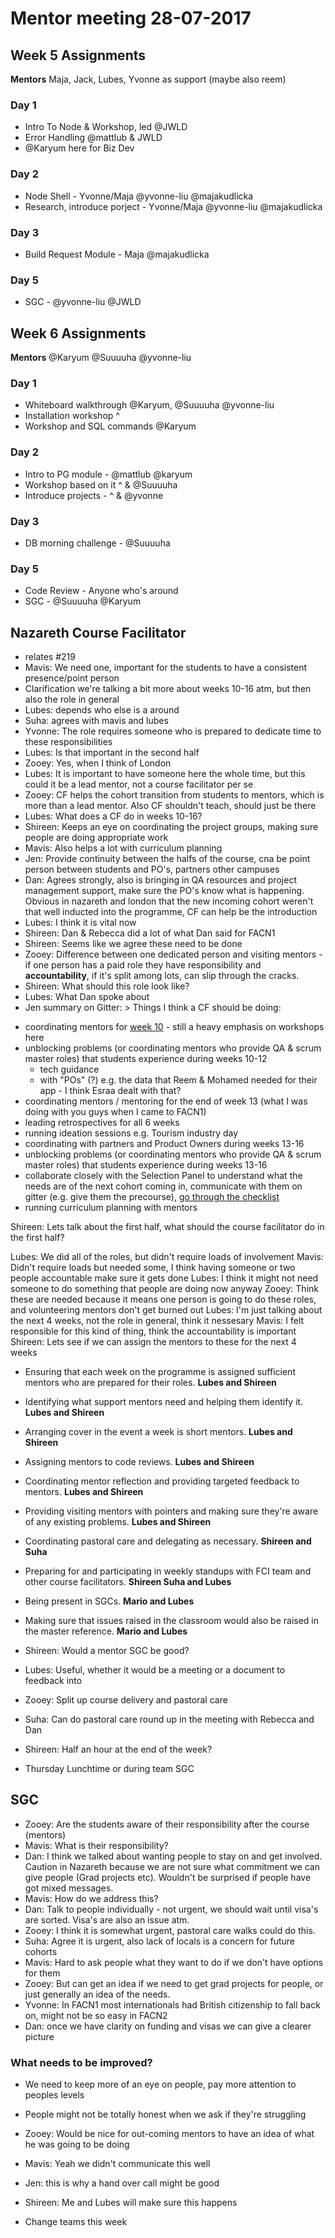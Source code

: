
# Mentor meeting 28-07-2017

## Week 5 Assignments

**Mentors** Maja, Jack, Lubes, Yvonne as support (maybe also reem)

### Day 1
- Intro To Node & Workshop, led @JWLD
- Error Handling @mattlub & JWLD
- @Karyum  here for Biz Dev

### Day 2
- Node Shell - Yvonne/Maja @yvonne-liu @majakudlicka
- Research, introduce porject - Yvonne/Maja @yvonne-liu @majakudlicka

### Day 3
- Build Request Module - Maja @majakudlicka

### Day 5
- SGC -  @yvonne-liu @JWLD

## Week 6 Assignments

**Mentors** @Karyum @Suuuuha @yvonne-liu

### Day 1
- Whiteboard walkthrough @Karyum, @Suuuuha @yvonne-liu
- Installation workshop ^
- Workshop and SQL commands @Karyum

### Day 2
- Intro to PG module - @mattlub @karyum
- Workshop based on it ^ & @Suuuuha
- Introduce projects - ^ & @yvonne
### Day 3
- DB morning challenge - @Suuuuha

### Day 5
- Code Review - Anyone who's around
- SGC -  @Suuuuha @Karyum

## Nazareth Course Facilitator

- relates #219
- Mavis: We need one, important for the students to have a consistent presence/point person
- Clarification we're talking a bit more about weeks 10-16 atm, but then also the role in general
- Lubes: depends who else is a around
- Suha: agrees with mavis and lubes
- Yvonne: The role requires someone who is prepared to dedicate time to these responsibilities
- Lubes: Is that important in the second half
- Zooey: Yes, when I think of London
- Lubes: It is important to have someone here the whole time, but this could it be a lead mentor, not a course facilitator per se
- Zooey: CF helps the cohort transition from students to mentors, which is more than a lead mentor. Also CF shouldn't teach, should just be there
- Lubes: What does a CF do in weeks 10-16?
- Shireen: Keeps an eye on coordinating the project groups, making sure people are doing appropriate work
- Mavis: Also helps a lot with curriculum planning
- Jen: Provide continuity between the halfs of the course, cna be point person between students and PO's, partners other campuses
- Dan: Agrees strongly, also is bringing in QA resources and project management support, make sure the PO's know what is happening. Obvious in nazareth and london that the new incoming cohort weren't that well inducted into the programme, CF can help be the introduction
- Lubes: I think it is vital now
- Shireen: Dan & Rebecca did a lot of what Dan said for FACN1
- Shireen: Seems like we agree these need to be done
- Zooey: Difference between one dedicated person and visiting mentors - if one person has a paid role they have responsibility and **accountability**, if it's split among lots, can slip through the cracks.
- Shireen: What should this role look like?
- Lubes: What Dan spoke about
- Jen summary on Gitter: > Things I think a CF should be doing:
+ coordinating mentors for [week 10](https://github.com/foundersandcoders/master-reference/tree/master/coursebook/week-UX) - still a heavy emphasis on workshops here
+ unblocking problems (or coordinating mentors who provide QA & scrum master roles) that students experience during weeks 10-12
  + tech guidance
  + with "POs" (?) e.g. the data that Reem & Mohamed needed for their app - I think Esraa dealt with that?
+ coordinating mentors / mentoring for the end of week 13 (what I was doing with you guys when I came to FACN1)
+ leading retrospectives for all 6 weeks
+ running ideation sessions e.g. Tourism industry day
+ coordinating with partners and Product Owners during weeks 13-16
+ unblocking problems (or coordinating mentors who provide QA & scrum master roles) that students experience during weeks 13-16
+ collaborate closely with the Selection Panel to understand what the needs are of the next cohort coming in, communicate with them on gitter (e.g. give them the precourse), [go through the checklist](https://github.com/foundersandcoders/master-reference/blob/master/curriculum-planning/new-cohort-checklist.md)
+ running curriculum planning with mentors

Shireen: Lets talk about the first half, what should the course facilitator do in the first half?

Lubes: We did all of the roles, but didn't require loads of involvement
Mavis: Didn't require loads but needed some, I think having someone or two people accountable make sure it gets done
Lubes: I think it might not need someone to do something that people are doing now anyway
Zooey: Think these are needed because it means one person is going to do these roles, and volunteering mentors don't get burned out
Lubes: I'm just talking about the next 4 weeks, not the role in general, think it nessesary
Mavis: I felt responsible for this kind of thing, think the accountability is important
Shireen: Lets see if we can assign the mentors to these for the next 4 weeks

  - Ensuring that each week on the programme is assigned sufficient mentors who are prepared for their roles. **Lubes and Shireen**
  - Identifying what support mentors need and helping them identify it. **Lubes and Shireen**
  - Arranging cover in the event a week is short mentors. **Lubes and Shireen**
  - Assigning mentors to code reviews. **Lubes and Shireen**
  - Coordinating mentor reflection and providing targeted feedback to mentors. **Lubes and Shireen**
  - Providing visiting mentors with pointers and making sure they're aware of any existing problems. **Lubes and Shireen**
  - Coordinating pastoral care and delegating as necessary. **Shireen and Suha**
  - Preparing for and participating in weekly standups with FCI team and other course facilitators. **Shireen Suha and Lubes**
  - Being present in SGCs. **Mario and Lubes**
  - Making sure that issues raised in the classroom would also be raised in the master reference. **Mario and Lubes**

- Shireen: Would a mentor SGC be good?
- Lubes: Useful, whether it would be a meeting or a document to feedback into
- Zooey: Split up course delivery and pastoral care
- Suha: Can do pastoral care round up in the meeting with Rebecca and Dan
- Shireen: Half an hour at the end of the week?
- Thursday Lunchtime or during team SGC

## SGC

- Zooey: Are the students aware of their responsibility after the course (mentors)
- Mavis: What is their responsibility?
- Dan: I think we talked about wanting people to stay on and get involved. Caution in Nazareth because we are not sure what commitment we can give people (Grad projects etc). Wouldn't be surprised if people have got mixed messages.
- Mavis: How do we address this?
- Dan: Talk to people individually - not urgent, we should wait until visa's are sorted. Visa's are also an issue atm.
- Zooey: I think it is somewhat urgent, pastoral care walks could do this.
- Suha: Agree it is urgent, also lack of locals is a concern for future cohorts
- Mavis: Hard to ask people what they want to do if we don't have options for them
- Zooey: But can get an idea if we need to get grad projects for people, or just generally an idea of the needs.
- Yvonne: In FACN1 most internationals had British citizenship to fall back on, might not be so easy in FACN2
- Dan: once we have clarity on funding and visas we can give a clearer picture

### What needs to be improved?

- We need to keep more of an eye on people, pay more attention to peoples levels
- People might not be totally honest when we ask if they're struggling

- Zooey: Would be nice for out-coming mentors to have an idea of what he was going to be doing
- Mavis: Yeah we didn't communicate this well
- Jen: this is why a hand over call might be good
- Shireen: Me and Lubes will make sure this happens

- Change teams this week
